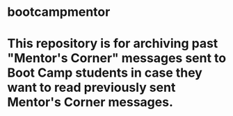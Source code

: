 # bootcampmentor
# This repository is for archiving past "Mentor's Corner" messages sent to Boot Camp students in case they want to read previously sent Mentor's Corner messages.
